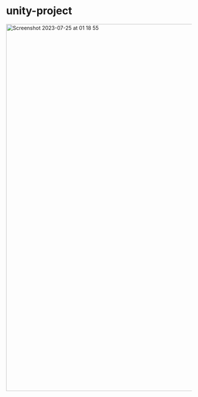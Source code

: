 # unity-project

<img width="997" alt="Screenshot 2023-07-25 at 01 18 55" src="https://github.com/jackoubridge/unity-project/assets/116497746/f19bc49f-7e83-44d1-99af-cdc30adb241d">

